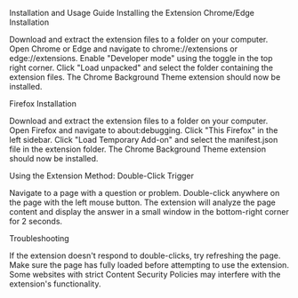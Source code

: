 Installation and Usage Guide
Installing the Extension
Chrome/Edge Installation

Download and extract the extension files to a folder on your computer.
Open Chrome or Edge and navigate to chrome://extensions or edge://extensions.
Enable "Developer mode" using the toggle in the top right corner.
Click "Load unpacked" and select the folder containing the extension files.
The Chrome Background Theme extension should now be installed.

Firefox Installation

Download and extract the extension files to a folder on your computer.
Open Firefox and navigate to about:debugging.
Click "This Firefox" in the left sidebar.
Click "Load Temporary Add-on" and select the manifest.json file in the extension folder.
The Chrome Background Theme extension should now be installed.

Using the Extension
Method: Double-Click Trigger

Navigate to a page with a question or problem.
Double-click anywhere on the page with the left mouse button.
The extension will analyze the page content and display the answer in a small window in the bottom-right corner for 2 seconds.

Troubleshooting

If the extension doesn't respond to double-clicks, try refreshing the page.
Make sure the page has fully loaded before attempting to use the extension.
Some websites with strict Content Security Policies may interfere with the extension's functionality.

